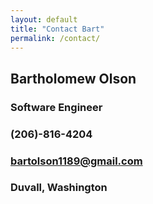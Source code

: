 ```yaml
---
layout: default
title: "Contact Bart"
permalink: /contact/
---
```


## Bartholomew Olson  
### Software Engineer  
### (206)-816-4204  
### bartolson1189@gmail.com  
### Duvall, Washington  

